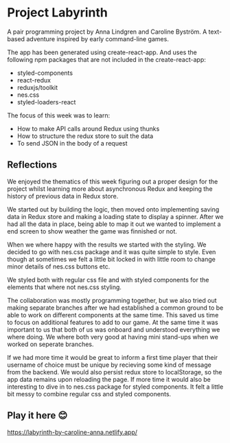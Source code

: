 # Project Labyrinth
A pair programming project by Anna Lindgren and Caroline Byström. A text-based adventure inspired by early command-line games.

The app has been generated using create-react-app. And uses the following npm packages that are not included in the create-react-app: 
- styled-components 
- react-redux 
- reduxjs/toolkit
- nes.css
- styled-loaders-react

The focus of this week was to learn:
- How to make API calls around Redux using thunks
- How to structure the redux store to suit the data
- To send JSON in the body of a request

## Reflections
We enjoyed the thematics of this week figuring out a proper design for the project whilst learning more about asynchronous Redux and keeping the history of previous data in Redux store. 

We started out by building the logic, then moved onto implementing saving data in Redux store and making a loading state to display a spinner. After we had all the data in place, being able to map it out we wanted to implement a end screen to show weather the game was finnished or not. 

When we where happy with the results we started with the styling. We decided to go with nes.css package and it was quite simple to style. Even though at sometimes we felt a little bit locked in with little room to change minor details of nes.css buttons etc.

We styled both with regular css file and with styled components for the elements that where not nes.css styling. 

The collaboration was mostly programming together, but we also tried out making separate branches after we had established a common ground to be able to work on different components at the same time. This saved us time to focus on additional features to add to our game. At the same time it was important to us that both of us was onboard and understood everything we where doing. We where both very good at having mini stand-ups when we worked on seperate branches. 

If we had more time it would be great to inform a first time player that their username of choice must be unique by recieving some kind of message from the backend. We would also persist redux store to localStorage, so the app data remains upon reloading the page. If more time it would also be interesting to dive in to nes.css package for styled components. It felt a little bit messy to combine regular css and styled components. 

## Play it here 😊

https://labyrinth-by-caroline-anna.netlify.app/
